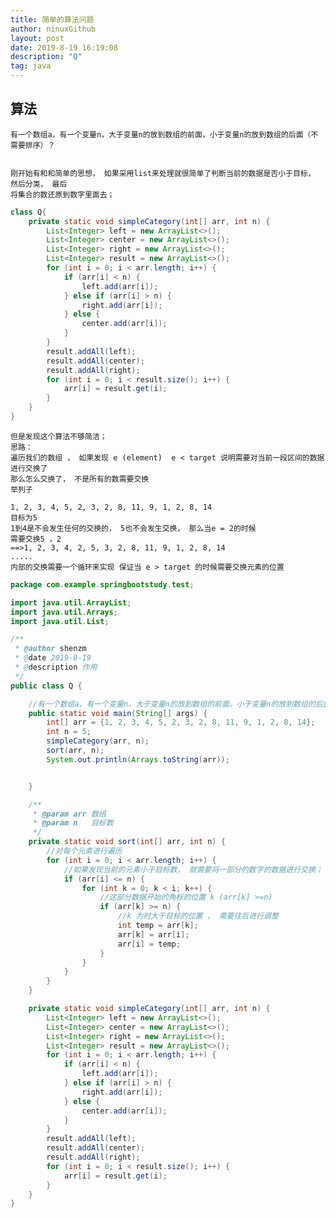 ```yaml
---
title: 简单的算法问题
author: ninuxGithub
layout: post
date: 2019-8-19 16:19:08
description: "Q"
tag: java
---
```


## 算法
    
    有一个数组a，有一个变量n，大于变量n的放到数组的前面，小于变量n的放到数组的后面（不需要排序）？
    

    刚开始有和和简单的思想， 如果采用list来处理就很简单了判断当前的数据是否小于目标， 然后分类， 最后
    将集合的数还原到数字里面去；
    
```java
class Q{
    private static void simpleCategory(int[] arr, int n) {
        List<Integer> left = new ArrayList<>();
        List<Integer> center = new ArrayList<>();
        List<Integer> right = new ArrayList<>();
        List<Integer> result = new ArrayList<>();
        for (int i = 0; i < arr.length; i++) {
            if (arr[i] < n) {
                left.add(arr[i]);
            } else if (arr[i] > n) {
                right.add(arr[i]);
            } else {
                center.add(arr[i]);
            }
        }
        result.addAll(left);
        result.addAll(center);
        result.addAll(right);
        for (int i = 0; i < result.size(); i++) {
            arr[i] = result.get(i);
        }
    }
}
```        


    但是发现这个算法不够简洁； 
    思路：
    遍历我们的数组 ， 如果发现 e (element)  e < target 说明需要对当前一段区间的数据进行交换了
    那么怎么交换了， 不是所有的数需要交换 
    举列子
    
    1, 2, 3, 4, 5, 2, 3, 2, 8, 11, 9, 1, 2, 8, 14
    目标为5 
    1到4是不会发生任何的交换的， 5也不会发生交换， 那么当e = 2的时候
    需要交换5 ，2
    ==>1, 2, 3, 4, 2, 5, 3, 2, 8, 11, 9, 1, 2, 8, 14
    ..... 
    内部的交换需要一个循环来实现 保证当 e > target 的时候需要交换元素的位置

    
```java
package com.example.springbootstudy.test;

import java.util.ArrayList;
import java.util.Arrays;
import java.util.List;

/**
 * @author shenzm
 * @date 2019-8-19
 * @description 作用
 */
public class Q {

    //有一个数组a，有一个变量n，大于变量n的放到数组的前面，小于变量n的放到数组的后面（不需要排序）
    public static void main(String[] args) {
        int[] arr = {1, 2, 3, 4, 5, 2, 3, 2, 8, 11, 9, 1, 2, 8, 14};
        int n = 5;
        simpleCategory(arr, n);
        sort(arr, n);
        System.out.println(Arrays.toString(arr));


    }

    /**
     * @param arr 数组
     * @param n   目标数
     */
    private static void sort(int[] arr, int n) {
        //对每个元素进行遍历
        for (int i = 0; i < arr.length; i++) {
            //如果发现当前的元素小于目标数， 就需要将一部分的数字的数据进行交换；
            if (arr[i] <= n) {
                for (int k = 0; k < i; k++) {
                    //这部分数据开始的角标的位置 k (arr[k] >=n)
                    if (arr[k] >= n) {
                        //k 为时大于目标的位置 ， 需要往后进行调整
                        int temp = arr[k];
                        arr[k] = arr[i];
                        arr[i] = temp;
                    }
                }
            }
        }
    }

    private static void simpleCategory(int[] arr, int n) {
        List<Integer> left = new ArrayList<>();
        List<Integer> center = new ArrayList<>();
        List<Integer> right = new ArrayList<>();
        List<Integer> result = new ArrayList<>();
        for (int i = 0; i < arr.length; i++) {
            if (arr[i] < n) {
                left.add(arr[i]);
            } else if (arr[i] > n) {
                right.add(arr[i]);
            } else {
                center.add(arr[i]);
            }
        }
        result.addAll(left);
        result.addAll(center);
        result.addAll(right);
        for (int i = 0; i < result.size(); i++) {
            arr[i] = result.get(i);
        }
    }
}

```    
    
    
    
    
    
    
    